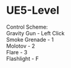 # UE5-Level

Control Scheme:<br />
Gravity Gun - Left Click<br />
Smoke Grenade - 1<br />
Molotov - 2<br />
Flare - 3<br />
Flashlight - F<br />
